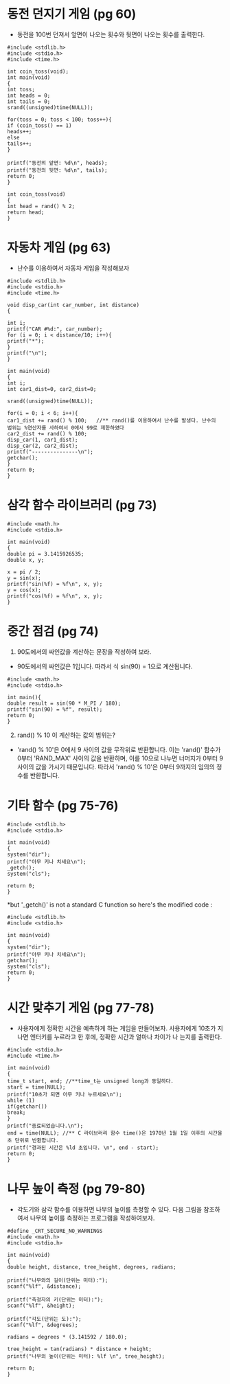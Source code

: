 # 동전 던지기 게임 (pg 60)
- 동전을 100번 던져서 앞면이 나오는 횟수와 뒷면이 나오는 횟수를 출력한다.

```
#include <stdlib.h>
#include <stdio.h>
#include <time.h>

int coin_toss(void);
int main(void)
{
int toss;
int heads = 0;
int tails = 0;
srand((unsigned)time(NULL));

for(toss = 0; toss < 100; toss++){
if (coin_toss() == 1)
heads++;
else
tails++;
}

printf("동전의 앞면: %d\n", heads);
printf("동전의 뒷면: %d\n", tails);
return 0;
}

int coin_toss(void)
{
int head = rand() % 2;
return head;
}
```

# 자동차 게임 (pg 63)
- 난수를 이용하여서 자동차 게임을 작성해보자

```
#include <stdlib.h>
#include <stdio.h>
#include <time.h>

void disp_car(int car_number, int distance)
{

int i;
printf("CAR #%d:", car_number);
for (i = 0; i < distance/10; i++){
printf("*");
}
printf("\n");
}

int main(void)
{
int i;
int car1_dist=0, car2_dist=0;

srand((unsigned)time(NULL));

for(i = 0; i < 6; i++){
car1_dist += rand() % 100;   //** rand()를 이용하여서 난수를 발생다. 난수의 범위는 %연산자를 사하여서 0에서 99로 제한하였다
car2_dist += rand() % 100;       
disp_car(1, car1_dist);
disp_car(2, car2_dist);
printf("---------------\n");
getchar();
}
return 0;
}
```

# 삼각 함수 라이브러리 (pg 73)

```
#include <math.h>
#include <stdio.h>

int main(void)
{
double pi = 3.1415926535;
double x, y;

x = pi / 2;
y = sin(x);
printf("sin(%f) = %f\n", x, y);
y = cos(x);
printf("cos(%f) = %f\n", x, y);
}
```

# 중간 점검 (pg 74)
1. 90도에서의 싸인값을 계산하는 문장을 작성하여 보라.
- 90도에서의 싸인값은 1입니다. 따라서 식 sin(90) = 1으로 계산됩니다.
```
#include <math.h>
#include <stdio.h>

int main(){
double result = sin(90 * M_PI / 180);
printf("sin(90) = %f", result);
return 0;
}
```
2. rand() % 10 이 계산하는 값의 범위는?
- 'rand() % 10'은 0에서 9 사이의 값을 무작위로 반환합니다. 이는 'rand()' 함수가 0부터 'RAND_MAX' 사이의 값을 반환하며, 이를 10으로 나누면 너머지가 0부터 9사이의 값을 가시기 때문입니다. 따라서 'rand() % 10'은 0부터 9까지의 임의의 정수를 반환합니다.

# 기타 함수 (pg 75-76)

```
#include <stdlib.h>
#include <stdio.h>

int main(void)
{
system("dir");
printf("아무 키나 치세요\n");
_getch();
system("cls");

return 0;
}
```

*but '_getch()' is not a standard C function so here's the modified code :

```
#include <stdlib.h>
#include <stdio.h>

int main(void)
{
system("dir");
printf("아무 키나 치세요\n");
getchar();
system("cls");
return 0;
}
```

# 시간 맞추기 게임 (pg 77-78)
- 사용자에게 정확한 시간을 예측하게 하는 게임을 만들어보자. 사용자에게
10초가 지나면 엔터키를 누르라고 한 후에, 정확한 시간과 얼마나 차이가 나
는지를 출력한다.

```
#include <stdio.h>
#include <time.h>

int main(void)
{
time_t start, end; //**time_t는 unsigned long과 동일하다.
start = time(NULL);
printf("10초가 되면 아무 키나 누르세요\n");
while (1)
if(getchar())
break;
}
printf("종료되었습니다.\n");
end = time(NULL); //** C 라이브러리 함수 time()은 1970년 1월 1일 이후의 시간을 초 단위로 반환합니다. 
printf("경과된 시간은 %ld 초입니다. \n", end - start);
return 0;
}
```

# 나무 높이 측정 (pg 79-80)
- 각도기와 삼각 함수를 이용하면 나무의 높이를 측정할 수 있다. 다음 그림을
참조하여서 나무의 높이를 측정하는 프로그램을 작성하여보자.

```
#define _CRT_SECURE_NO_WARNINGS
#include <math.h>
#include <stdio.h>

int main(void)
{
double height, distance, tree_height, degrees, radians;

printf("나무와의 길이(단위는 미터):");
scanf("%lf", &distance);

printf("측정자의 키(단위는 미터):");
scanf("%lf", &height);

printf("각도(단위는 도):");
scanf("%lf", &degrees);

radians = degrees * (3.141592 / 180.0);

tree_height = tan(radians) * distance + height;
printf("나무의 높이(단위는 미터): %lf \n", tree_height);

return 0;
}
```
